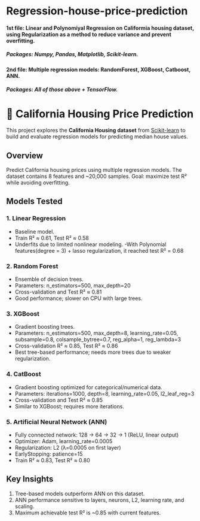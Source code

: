# Regression-house-price-prediction
#### 1st file: Linear and Polynomiyal Regression on Califormia housing dataset, using Regularization as a method to reduce variance and prevent overfitting.
##### Packages: Numpy, Pandas, Matplotlib, Scikit-learn.

#### 2nd file: Multiple regression models: RandomForest, XGBoost, Catboost, ANN.
##### Packages: All of those above + TensorFlow.

# 🏡 California Housing Price Prediction

This project explores the **California Housing dataset** from [Scikit-learn](https://scikit-learn.org/stable/datasets/real_world.html#california-housing-dataset) to build and evaluate regression models for predicting median house values.

## Overview
Predict California housing prices using multiple regression models. The dataset contains 8 features and ~20,000 samples. Goal: maximize test R² while avoiding overfitting.

## Models Tested

### 1. Linear Regression
- Baseline model.
- Train R² ≈ 0.61, Test R² ≈ 0.58
- Underfits due to limited nonlinear modeling.
-With Polynomial features(degree = 3) + lasso regularization, it reached test R² = 0.68
### 2. Random Forest
- Ensemble of decision trees.
- Parameters: n_estimators=500, max_depth=20
- Cross-validation and Test R² ≈ 0.81
- Good performance; slower on CPU with large trees.

### 3. XGBoost
- Gradient boosting trees.
- Parameters: n_estimators=500, max_depth=8, learning_rate=0.05, subsample=0.8, colsample_bytree=0.7, reg_alpha=1, reg_lambda=3
- Cross-validation R² ≈ 0.85, Test R² ≈ 0.86
- Best tree-based performance; needs more trees due to weaker regularization.

### 4. CatBoost
- Gradient boosting optimized for categorical/numerical data.
- Parameters: iterations=1000, depth=8, learning_rate=0.05, l2_leaf_reg=3
- Cross-validation and Test R² ≈ 0.85
- Similar to XGBoost; requires more iterations.

### 5. Artificial Neural Network (ANN)
- Fully connected network: 128 → 64 → 32 → 1 (ReLU, linear output)
- Optimizer: Adam, learning_rate=0.0005
- Regularization: L2 (λ=0.0005 on first layer)
- EarlyStopping: patience=15
- Train R² ≈ 0.83, Test R² ≈ 0.80

## Key Insights
1. Tree-based models outperform ANN on this dataset.
2. ANN performance sensitive to layers, neurons, L2, learning rate, and scaling.
3. Maximum achievable test R² is ~0.85 with current features.

